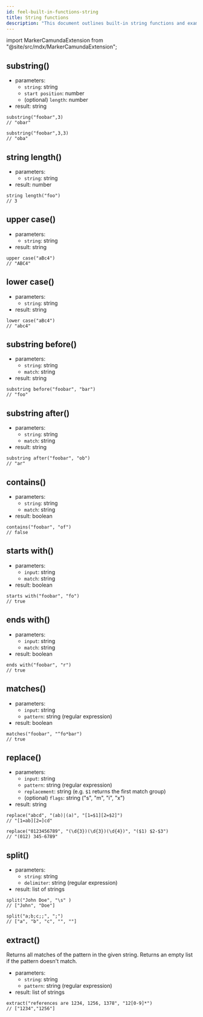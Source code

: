 ```yaml
---
id: feel-built-in-functions-string
title: String functions
description: "This document outlines built-in string functions and examples."
---
```


import MarkerCamundaExtension from "@site/src/mdx/MarkerCamundaExtension";

## substring()

- parameters:
  - `string`: string
  - `start position`: number
  - (optional) `length`: number
- result: string

```feel
substring("foobar",3)
// "obar"

substring("foobar",3,3)
// "oba"
```

## string length()

- parameters:
  - `string`: string
- result: number

```feel
string length("foo")
// 3
```

## upper case()

- parameters:
  - `string`: string
- result: string

```feel
upper case("aBc4")
// "ABC4"
```

## lower case()

- parameters:
  - `string`: string
- result: string

```feel
lower case("aBc4")
// "abc4"
```

## substring before()

- parameters:
  - `string`: string
  - `match`: string
- result: string

```feel
substring before("foobar", "bar")
// "foo"
```

## substring after()

- parameters:
  - `string`: string
  - `match`: string
- result: string

```feel
substring after("foobar", "ob")
// "ar"
```

## contains()

- parameters:
  - `string`: string
  - `match`: string
- result: boolean

```feel
contains("foobar", "of")
// false
```

## starts with()

- parameters:
  - `input`: string
  - `match`: string
- result: boolean

```feel
starts with("foobar", "fo")
// true
```

## ends with()

- parameters:
  - `input`: string
  - `match`: string
- result: boolean

```feel
ends with("foobar", "r")
// true
```

## matches()

- parameters:
  - `input`: string
  - `pattern`: string (regular expression)
- result: boolean

```feel
matches("foobar", "^fo*bar")
// true
```

## replace()

- parameters:
  - `input`: string
  - `pattern`: string (regular expression)
  - `replacement`: string (e.g. `$1` returns the first match group)
  - (optional) `flags`: string ("s", "m", "i", "x")
- result: string

```feel
replace("abcd", "(ab)|(a)", "[1=$1][2=$2]")
// "[1=ab][2=]cd"

replace("0123456789", "(\d{3})(\d{3})(\d{4})", "($1) $2-$3")
// "(012) 345-6789"
```

## split()

- parameters:
  - `string`: string
  - `delimiter`: string (regular expression)
- result: list of strings

```feel
split("John Doe", "\s" )
// ["John", "Doe"]

split("a;b;c;;", ";")
// ["a", "b", "c", "", ""]
```

## extract()

<MarkerCamundaExtension></MarkerCamundaExtension>

Returns all matches of the pattern in the given string. Returns an empty list if the pattern doesn't
match.

- parameters:
  - `string`: string
  - `pattern`: string (regular expression)
- result: list of strings

```feel
extract("references are 1234, 1256, 1378", "12[0-9]*")
// ["1234","1256"]
```
